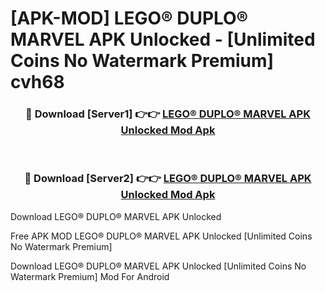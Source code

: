 # [APK-MOD] LEGO® DUPLO® MARVEL APK Unlocked - [Unlimited Coins No Watermark Premium] cvh68



<div align="center">
<h3>🔴 Download [Server1] 👉👉 <a href="https://momento.my/?title=LEGO®_DUPLO®_MARVEL_APK_Unlocked">LEGO® DUPLO® MARVEL APK Unlocked Mod Apk</a></h3><br>

<h3>🔴 Download [Server2] 👉👉 <a href="https://momento.my/?title=LEGO®_DUPLO®_MARVEL_APK_Unlocked">LEGO® DUPLO® MARVEL APK Unlocked Mod Apk</a></h3>
</div>



Download LEGO® DUPLO® MARVEL APK Unlocked 

Free APK MOD LEGO® DUPLO® MARVEL APK Unlocked [Unlimited Coins No Watermark Premium]

Download LEGO® DUPLO® MARVEL APK Unlocked [Unlimited Coins No Watermark Premium] Mod For Android
